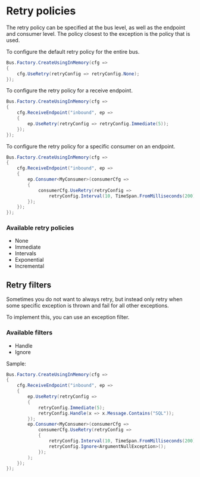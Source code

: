 # Retry policies

The retry policy can be specified at the bus level, as well as the endpoint and consumer level.
The policy closest to the exception is the policy that is used.

To configure the default retry policy for the entire bus.

```csharp
Bus.Factory.CreateUsingInMemory(cfg =>
{
    cfg.UseRetry(retryConfig => retryConfig.None);
});
```

To configure the retry policy for a receive endpoint.

```csharp
Bus.Factory.CreateUsingInMemory(cfg =>
{
    cfg.ReceiveEndpoint("inbound", ep =>
    {
        ep.UseRetry(retryConfig => retryConfig.Immediate(5));
    });
});
```

To configure the retry policy for a specific consumer on an endpoint.

```csharp
Bus.Factory.CreateUsingInMemory(cfg =>
{
    cfg.ReceiveEndpoint("inbound", ep =>
    {
        ep.Consumer<MyConsumer>(consumerCfg =>
        {
            consumerCfg.UseRetry(retryConfig => 
                retryConfig.Interval(10, TimeSpan.FromMilliseconds(200)));
        });
    });
});
```

### Available retry policies

* None
* Immediate
* Intervals
* Exponential
* Incremental

## Retry filters

Sometimes you do not want to always retry, but instead only retry when some specific exception
is thrown and fail for all other exceptions.

To implement this, you can use an exception filter.

### Available filters

* Handle
* Ignore

Sample:
```csharp
Bus.Factory.CreateUsingInMemory(cfg =>
{
    cfg.ReceiveEndpoint("inbound", ep =>
    {
        ep.UseRetry(retryConfig => 
        {
            retryConfig.Immediate(5);
            retryConfig.Handle(x => x.Message.Contains("SQL"));
        });
        ep.Consumer<MyConsumer>(consumerCfg =>
            consumerCfg.UseRetry(retryConfig => 
            {
                retryConfig.Interval(10, TimeSpan.FromMilliseconds(200));
                retryConfig.Ignore<ArgumentNullException>();
            });
        );
    });
});
```